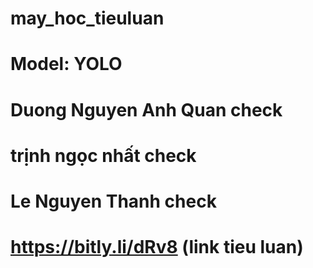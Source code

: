 # may_hoc_tieuluan
# Model: YOLO
# Duong Nguyen Anh Quan check
# trịnh ngọc nhất check
# Le Nguyen Thanh check
# https://bitly.li/dRv8 (link tieu luan)
